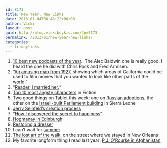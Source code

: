 ```yaml
---
id: 8173
title: New Year, New Links
date: 2013-01-04T06:48:22+00:00
author: Vicki
layout: post
guid: http://blog.vickiboykis.com/?p=8173
permalink: /2013/01/new-year-new-links/
categories:
  - fridaylinks
---
```

  1. <span style="line-height: 13px;"><a href="http://www.dailydot.com/entertainment/10-best-new-podcasts-2012/" target="_blank">10 best new podcasts of the year</a>.  The Alec Baldwin one is really good. I heard the one he did with Chris Rock and Fred Armisen. </span>
  2. &#8220;<a href="http://chartporn.org/2013/01/02/california-shooting-location-map" target="_blank">An amusing map from 1927</a>, showing which areas of California could be used to film movies that you wanted to look like other parts of the world.&#8221;
  3. &#8220;<a href="http://bookriot.com/2013/01/02/best-of-book-riot-a-bookish-wedding-retold/" target="_blank">Reader, I married her.</a>&#8220;
  4. <a href="http://writersbloq.com/blog/top-ten-most-angsty-characters-in-fiction/" target="_blank">Top 10 most angsty characters</a> in Fiction.
  5. Two good things on Tablet this week: one on <a href="http://www.tabletmag.com/jewish-news-and-politics/120574/putin-is-wrong-about-my-kids" target="_blank">Russian adoptions</a>, the other on the <a href="http://www.tabletmag.com/jewish-arts-and-culture/120587/al-aqsa-of-africa" target="_blank">Israeli-built Parliament building</a> in Sierra Leone
  6. <a href="http://www.nytimes.com/2012/12/23/magazine/jerry-seinfeld-intends-to-die-standing-up.html?_r=3&pagewanted=all&" target="_blank">Jerry Seinfeld&#8217;s creation process</a>
  7. &#8220;<a href="http://www.andfaraway.net/blog/2012/12/31/how-i-discovered-the-secret-to-happiness-and-other-things-i-learned-in-2012" target="_blank">How I discovered the secret to happiness</a>&#8220;
  8. <a href="http://www.aladyinlondon.com/2013/01/hogmanay-edinburgh.html" target="_blank">Hogmanay in Edinburgh</a>
  9. <a href="http://manhattan-nest.com/2012/12/19/dresser-restoration/" target="_blank">Restoring a dresser</a>
 10. I can&#8217;t wait for <a href="http://imgur.com/gallery/nOA5U" target="_blank">summer</a>
 11. <a href="http://www.thesmartset.com/article/article12211201.aspx" target="_blank">The lost art of the walk,</a> on the street where we stayed in New Orleans
 12. My favorite longform thing I read last year: <a href="http://www.weeklystandard.com/articles/72-hour-expert?nopager=1" target="_blank">P.J. O&#8217;Rourke in Afghanistan</a>